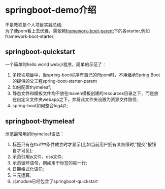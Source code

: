 # springboot-demo介绍
不是教程是个人项目实践总结;  
为了使pom看上去优雅，需依赖[framework-boot-parent](https://github.com/agncao/framework-boot-parent.git)下的各starter,例如framework-boot-starter;

## springboot-quickstart
一个简单的hello world web小程序，简单的示范了：  
1. 多模块项目中，当spring-boot程序有自己的母pom时，不用继承Spring Boot的提供的父工程spring-boot-starter-parent
2. 如何配置thymeleaf;
3. 静态文件和模板文件均不放在maven模板创建的resources目录之下，而是放在自定义文件夹webapp之下，并将此文件夹设置为资源文件路径;
4. spring-boot如何整合log4j2;
## springboot-thymeleaf
示范最常用的thymeleaf语法：
1. 标签只有在th:if中条件成立时才显示(比如当前用户拥有某权限时,"提交"按钮自才可见); 
2. 示范引用js文件、css文件;
3. 示范循环语句，例如用于<table>标签的每一行;
4. 日期格式化语句;
5. 三元运算;
6. 此module已经包含了springboot-quickstart
